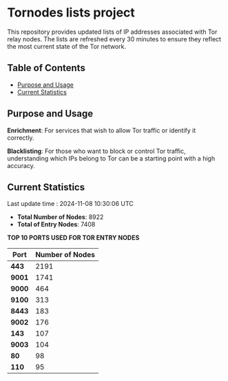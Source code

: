 # Tornodes lists project

This repository provides updated lists of IP addresses associated with Tor relay nodes. The lists are refreshed every 30 minutes to ensure they reflect the most current state of the Tor network.

## Table of Contents

- [Purpose and Usage](#purpose-and-usage)
- [Current Statistics](#current-statistics)


## Purpose and Usage

**Enrichment**: For services that wish to allow Tor traffic or identify it correctly.

**Blacklisting**: For those who want to block or control Tor traffic, understanding which IPs belong to Tor can be a starting point with a high accuracy.

## Current Statistics

Last update time : 2024-11-08 10:30:06 UTC

- **Total Number of Nodes**: 8922
- **Total of Entry Nodes**: 7408

**TOP 10 PORTS USED FOR TOR ENTRY NODES**

| **Port** | **Number of Nodes** |
|------|-----------------|
| **443**   | 2191  |
| **9001**   | 1741  |
| **9000**   | 464  |
| **9100**   | 313  |
| **8443**   | 183  |
| **9002**   | 176  |
| **143**   | 107  |
| **9003**   | 104  |
| **80**   | 98  |
| **110**   | 95  |

